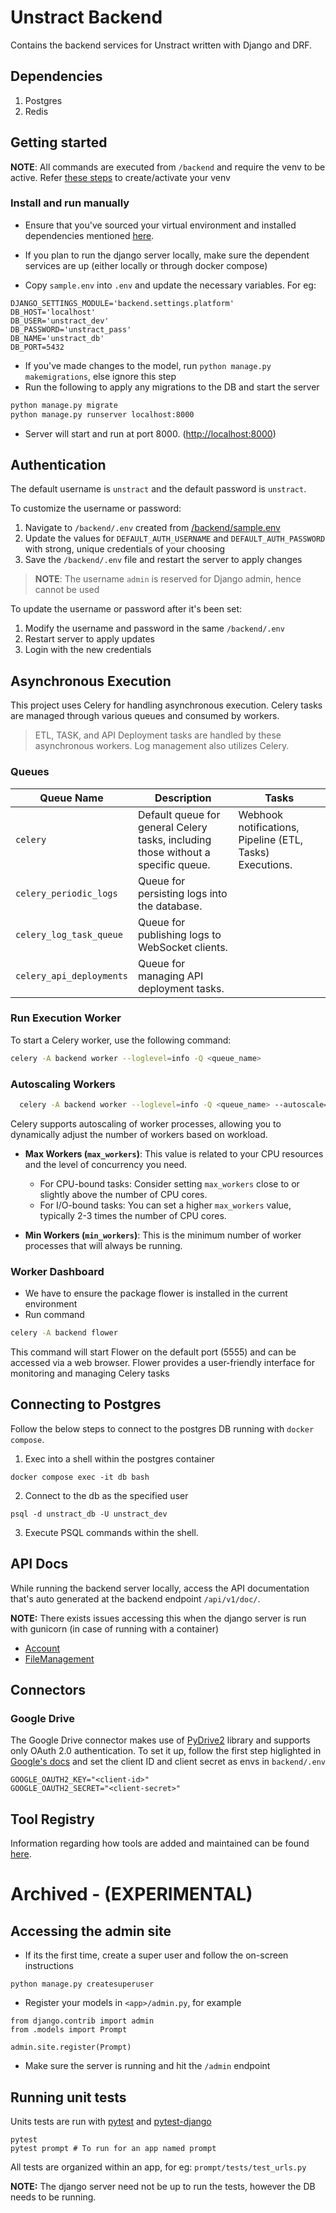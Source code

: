 # Unstract Backend

Contains the backend services for Unstract written with Django and DRF.

## Dependencies

1. Postgres
1. Redis

## Getting started
**NOTE**: All commands are executed from `/backend` and require the venv to be active. Refer [these steps](/README.md#create-your-virtual-env) to create/activate your venv

### Install and run manually

- Ensure that you've sourced your virtual environment and installed dependencies mentioned [here](/README.md#create-your-virtual-env).

- If you plan to run the django server locally, make sure the dependent services are up (either locally or through docker compose)
- Copy `sample.env` into `.env` and update the necessary variables. For eg:

```
DJANGO_SETTINGS_MODULE='backend.settings.platform'
DB_HOST='localhost'
DB_USER='unstract_dev'
DB_PASSWORD='unstract_pass'
DB_NAME='unstract_db'
DB_PORT=5432
```

- If you've made changes to the model, run `python manage.py makemigrations`, else ignore this step
- Run the following to apply any migrations to the DB and start the server

```bash
python manage.py migrate
python manage.py runserver localhost:8000
```

- Server will start and run at port 8000. (<http://localhost:8000>)
  
## Authentication

The default username is `unstract` and the default password is `unstract`.

To customize the username or password:

1. Navigate to `/backend/.env` created from [/backend/sample.env](/backend/sample.env)
1. Update the values for `DEFAULT_AUTH_USERNAME` and `DEFAULT_AUTH_PASSWORD` with strong, unique credentials of your choosing
1. Save the `/backend/.env` file and restart the server to apply changes

> **NOTE**: The username `admin` is reserved for Django admin, hence cannot be used

To update the username or password after it's been set:

1. Modify the username and password in the same `/backend/.env`
1. Restart server to apply updates
1. Login with the new credentials


## Asynchronous Execution

This project uses Celery for handling asynchronous execution. Celery tasks are managed through various queues and consumed by workers.

> ETL, TASK, and API Deployment tasks are handled by these asynchronous workers. Log management also utilizes Celery.

### Queues

| Queue Name                 | Description                                    | Tasks                                                 |
|----------------------------|------------------------------------------------|-------------------------------------------------------|
| `celery`                   | Default queue for general Celery tasks, including those without a specific queue. | Webhook notifications, Pipeline (ETL, Tasks) Executions. |
| `celery_periodic_logs`     | Queue for persisting logs into the database.   |                                                       |
| `celery_log_task_queue`    | Queue for publishing logs to WebSocket clients. |                                                       |
| `celery_api_deployments`   | Queue for managing API deployment tasks.       |                                                       |

### Run Execution Worker

To start a Celery worker, use the following command:

```bash
celery -A backend worker --loglevel=info -Q <queue_name>
```

### Autoscaling Workers
```bash
  celery -A backend worker --loglevel=info -Q <queue_name> --autoscale=<max_workers>,<min_workers>
```

Celery supports autoscaling of worker processes, allowing you to dynamically adjust the number of workers based on workload.

- **Max Workers (`max_workers`)**: This value is related to your CPU resources and the level of concurrency you need.
  - For CPU-bound tasks: Consider setting `max_workers` close to or slightly above the number of CPU cores.
  - For I/O-bound tasks: You can set a higher `max_workers` value, typically 2-3 times the number of CPU cores.

- **Min Workers (`min_workers`)**: This is the minimum number of worker processes that will always be running.


### Worker Dashboard

- We have to ensure the package flower is installed in the current environment
- Run command

```bash
celery -A backend flower
```
This command will start Flower on the default port (5555) and can be accessed via a web browser. Flower provides a user-friendly interface for monitoring and managing Celery tasks


## Connecting to Postgres

Follow the below steps to connect to the postgres DB running with `docker compose`.

1. Exec into a shell within the postgres container

```
docker compose exec -it db bash
```

2. Connect to the db as the specified user

```
psql -d unstract_db -U unstract_dev
```

3. Execute PSQL commands within the shell.

## API Docs

While running the backend server locally, access the API documentation that's auto generated at
the backend endpoint `/api/v1/doc/`.

**NOTE:** There exists issues accessing this when the django server is run with gunicorn (in case of running with
a container)

- [Account](account/api_doc.md)
- [FileManagement](file_management/api_doc.md)

## Connectors

### Google Drive
The Google Drive connector makes use of [PyDrive2](https://pypi.org/project/PyDrive2/) library and supports only OAuth 2.0 authentication.
To set it up, follow the first step higlighted in [Google's docs](https://developers.google.com/identity/protocols/oauth2#1.-obtain-oauth-2.0-credentials-from-the-dynamic_data.setvar.console_name-.) and set the client ID and client secret
as envs in `backend/.env`
```
GOOGLE_OAUTH2_KEY="<client-id>"
GOOGLE_OAUTH2_SECRET="<client-secret>"
```

## Tool Registry

Information regarding how tools are added and maintained can be found [here](/unstract/tool-registry/README.md).


# Archived - (EXPERIMENTAL)

## Accessing the admin site

- If its the first time, create a super user and follow the on-screen instructions

```
python manage.py createsuperuser
```

- Register your models in `<app>/admin.py`, for example

```
from django.contrib import admin
from .models import Prompt

admin.site.register(Prompt)
```

- Make sure the server is running and hit the `/admin` endpoint

## Running unit tests

Units tests are run with [pytest](https://docs.pytest.org/en/7.3.x/) and [pytest-django](https://pytest-django.readthedocs.io/en/latest/index.html)

```
pytest
pytest prompt # To run for an app named prompt
```

All tests are organized within an app, for eg: `prompt/tests/test_urls.py`

**NOTE:** The django server need not be up to run the tests, however the DB needs to be running.
